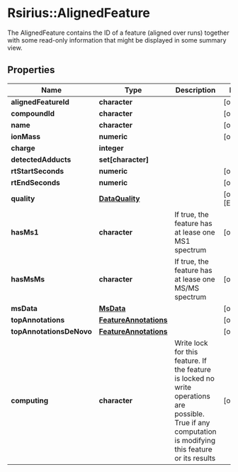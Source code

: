 # Rsirius::AlignedFeature

The AlignedFeature contains the ID of a feature (aligned over runs) together with some read-only information  that might be displayed in some summary view.

## Properties
Name | Type | Description | Notes
------------ | ------------- | ------------- | -------------
**alignedFeatureId** | **character** |  | [optional] 
**compoundId** | **character** |  | [optional] 
**name** | **character** |  | [optional] 
**ionMass** | **numeric** |  | [optional] 
**charge** | **integer** |  | 
**detectedAdducts** | **set[character]** |  | 
**rtStartSeconds** | **numeric** |  | [optional] 
**rtEndSeconds** | **numeric** |  | [optional] 
**quality** | [**DataQuality**](DataQuality.md) |  | [optional] [Enum: ] 
**hasMs1** | **character** | If true, the feature has at lease one MS1 spectrum | [optional] 
**hasMsMs** | **character** | If true, the feature has at lease one MS/MS spectrum | [optional] 
**msData** | [**MsData**](MsData.md) |  | [optional] 
**topAnnotations** | [**FeatureAnnotations**](FeatureAnnotations.md) |  | [optional] 
**topAnnotationsDeNovo** | [**FeatureAnnotations**](FeatureAnnotations.md) |  | [optional] 
**computing** | **character** | Write lock for this feature. If the feature is locked no write operations are possible.  True if any computation is modifying this feature or its results | [optional] 


